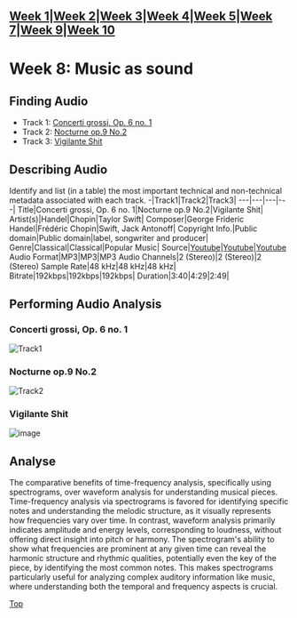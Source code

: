 [Week 1](Week1.md)|[Week 2](Week2.md)|[Week 3](Week3.md)|[Week 4](Week4.md)|[Week 5](Week5.md)|[Week 7](Week7.md)|[Week 9](Week9.md)|[Week 10](Week10.md)
---
# Week 8: Music as sound
## Finding Audio
- Track 1: [Concerti grossi, Op. 6 no. 1](https://www.youtube.com/watch?v=DUDhxZKUvEg)
- Track 2: [Nocturne op.9 No.2](https://www.youtube.com/watch?v=9E6b3swbnWg)
- Track 3: [Vigilante Shit](https://www.youtube.com/watch?v=Uoey4W_3bos)

## Describing Audio
Identify and list (in a table) the most important technical and non-technical metadata associated with each track.
-|Track1|Track2|Track3|
---|---|---|---|
Title|Concerti grossi, Op. 6 no. 1|Nocturne op.9 No.2|Vigilante Shit|
Artist(s)|Handel|Chopin|Taylor Swift|
Composer|George Frideric Handel|Frédéric Chopin|Swift, Jack Antonoff|
Copyright Info.|Public domain|Public domain|label, songwriter and producer|
Genre|Classical|Classical|Popular Music|
Source|[Youtube](https://www.youtube.com/watch?v=DUDhxZKUvEg)|[Youtube](https://www.youtube.com/watch?v=9E6b3swbnWg)|[Youtube](https://www.youtube.com/watch?v=Uoey4W_3bos)
Audio Format|MP3|MP3|MP3
Audio Channels|2 (Stereo)|2 (Stereo)|2 (Stereo)
Sample Rate|48 kHz|48 kHz|48 kHz|
Bitrate|192kbps|192kbps|192kbps|
Duration|3:40|4:29|2:49|

## Performing Audio Analysis
### Concerti grossi, Op. 6 no. 1
![Track1](https://github.com/Kerui0101/MCA-2023/assets/145458151/5d92248a-1e75-4270-891c-43ae812be5af)
### Nocturne op.9 No.2
![Track2](https://github.com/Kerui0101/MCA-2023/assets/145458151/90278efd-0830-40ed-85c0-30336a3c0a37)
### Vigilante Shit
![image](https://github.com/Kerui0101/MCA-2023/assets/145458151/d07ed468-7b9a-4aa4-a4cb-a189207d6924)

## Analyse
The comparative benefits of time-frequency analysis, specifically using spectrograms, over waveform analysis for understanding musical pieces. Time-frequency analysis via spectrograms is favored for identifying specific notes and understanding the melodic structure, as it visually represents how frequencies vary over time. In contrast, waveform analysis primarily indicates amplitude and energy levels, corresponding to loudness, without offering direct insight into pitch or harmony. The spectrogram's ability to show what frequencies are prominent at any given time can reveal the harmonic structure and rhythmic qualities, potentially even the key of the piece, by identifying the most common notes. This makes spectrograms particularly useful for analyzing complex auditory information like music, where understanding both the temporal and frequency aspects is crucial.

<a href="#top" id="myBtn" title="Go to top">Top</a>
